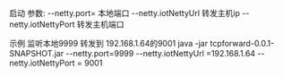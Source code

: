 
启动 参数:
--netty.port= 本地端口
--netty.iotNettyUrl  转发主机ip
--netty.iotNettyPort 转发主机端口

示例  监听本地9999  转发到 192.168.1.64的9001
java -jar tcpforward-0.0.1-SNAPSHOT.jar  --netty.port=9999  --netty.iotNettyUrl =192.168.1.64 --netty.iotNettyPort = 9001
